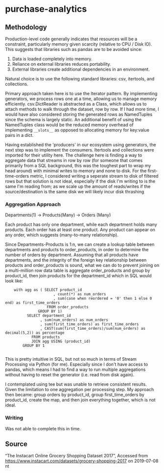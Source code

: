 # purchase-analytics

## Methodology

Production-level code generally indicates that resources will be a constraint, particularly memory given scarcity (relative to CPU 
/ Disk IO).  This suggests that libraries such as pandas are to be avoided since: 
1. Data is loaded completely into memory. 
2. Reliance on external libraries reduces portability.
3. External libraries create additional dependencies in an environment.

Natural choice is to use the following standard libraries: csv, itertools, and collections.

Primary approach taken here is to use the Iterator pattern.  By implementing generators, we process rows one at a time, allowing us to manage memory efficiently.  csv.DictReader is abstracted as a Class, which allows us to attach methods to walk through the dataset, row by row.  If I had more time, I would have also considered storing the generated rows as NamedTuples since the schema is largely static.  An additional benefit of using the NamedTuples class would be the reduced memory overhead of implementing `__slots__` as opposed to allocating memory for key:value pairs in a dict.

Having established the 'producers' in our ecosystem using generators, the next step was to implement the consumers.  Itertools and collections were imported for their utility here.  The challenge here is finding a way to aggregate data that streams in row by row (for someone that comes primarily from a SQL background, this was the toughest part to wrap my head around) with minimal writes to memory and none to disk.  For the first-time-orders metric, I considered writing a seperate stream to disk of filtered rows but that solution is not ideal, especially if the disk I'm writing to is the same I'm reading from; as we scale up the amount of reads/writes if the source/destination is the same disk we will likely incur disk thrashing  

### Aggregation Approach

Departments(1) -> Products(Many) -> Orders (Many)

Each product has only one department, while each department holds many products.
Each order has at least one product.  Any product can appear on any order, which suggests (many-to-many relationship).

Since Departments-Products is 1:n, we can create a lookup table between departments and products to order_products, in order to determine the number of orders by department.  Assuming that all products have departments, and the integrity of the foreign key relationship between products and order_products is sound, what we can do to prevent joining on a multi-million row data table is aggregate order_products and group by product_id, then join products for the department_id which in SQL would look like:
```
    with agg as ( SELECT product_id
                      , count(*) as num_orders
                      , sum(case when reordered = '0' then 1 else 0 end) as first_time_orders 
                   FROM order_products
               GROUP BY 1)
          SELECT department_id
                , sum(num_orders) as num_orders
                , sum(first_time_orders) as first_time_orders
                , CAST(sum(first_time_orders)/sum(num_orders) as decimal(5,2)) as percentage
            FROM products
            JOIN agg USING (product_id)
        GROUP BY 1
        
 ```

This is pretty intuitive in SQL, but not so much in terms of Stream Processing via Python (for me).  Especially since I don't have access to pandas, which means I had to find a way to run multiple aggregations without having to reset the generator (i.e. read from disk again).

I contemplated using tee but was unable to retrieve consistent results.  Given the limitation to one aggregation per processing step.  My approach then became: group orders by product_id, group first_time_orders by product_id, create the map, and then join everything together, which is not ideal.

### Writing
Was not able to complete this in time.

## Source
“The Instacart Online Grocery Shopping Dataset 2017”, Accessed from https://www.instacart.com/datasets/grocery-shopping-2017 on 2019-07-08
nt
